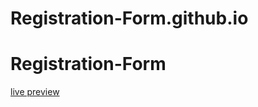 # Registration-Form.github.io
# Registration-Form

[live preview](https://swamini88.github.io/Registration-form/)
